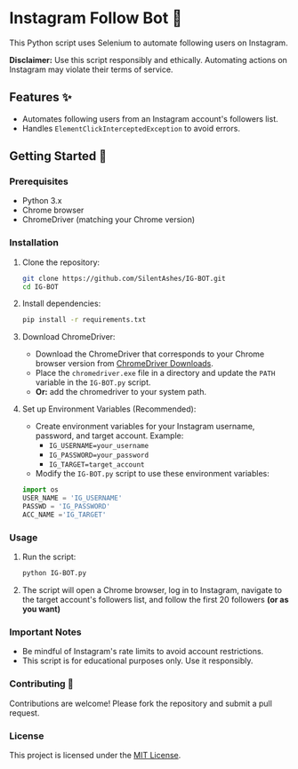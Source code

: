 # Instagram Follow Bot 🤖

This Python script uses Selenium to automate following users on Instagram.

**Disclaimer:** Use this script responsibly and ethically. Automating actions on Instagram may violate their terms of service.

## Features ✨

* Automates following users from an Instagram account's followers list.
* Handles `ElementClickInterceptedException` to avoid errors.

## Getting Started 🚀

### Prerequisites

* Python 3.x
* Chrome browser
* ChromeDriver (matching your Chrome version)

### Installation

1.  Clone the repository:

    ```bash
    git clone https://github.com/SilentAshes/IG-BOT.git
    cd IG-BOT
    ```

2.  Install dependencies:

    ```bash
    pip install -r requirements.txt
    ```

3.  Download ChromeDriver:
    * Download the ChromeDriver that corresponds to your Chrome browser version from [ChromeDriver Downloads](https://chromedriver.chromium.org/downloads).
    * Place the `chromedriver.exe` file in a directory and update the `PATH` variable in the `IG-BOT.py` script.
    * **Or:** add the chromedriver to your system path.

4.  Set up Environment Variables (Recommended):
    * Create environment variables for your Instagram username, password, and target account. Example:
        * `IG_USERNAME=your_username`
        * `IG_PASSWORD=your_password`
        * `IG_TARGET=target_account`
    * Modify the `IG-BOT.py` script to use these environment variables:

    ```python
    import os
    USER_NAME = 'IG_USERNAME'
    PASSWD = 'IG_PASSWORD'
    ACC_NAME ='IG_TARGET'
    ```

### Usage

1.  Run the script:

    ```bash
    python IG-BOT.py
    ```

2.  The script will open a Chrome browser, log in to Instagram, navigate to the target account's followers list, and follow the first 20 followers **(or as you want)**

### Important Notes

* Be mindful of Instagram's rate limits to avoid account restrictions.
* This script is for educational purposes only. Use it responsibly.

### Contributing 🤝

Contributions are welcome! Please fork the repository and submit a pull request.

### License

This project is licensed under the [MIT License](LICENSE).
